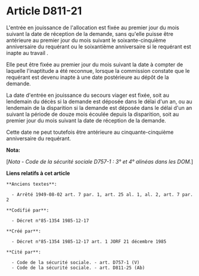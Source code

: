 # Article D811-21

L'entrée en jouissance de l'allocation est fixée au premier jour du mois suivant la date de réception de la demande, sans
qu'elle puisse être antérieure au premier jour du mois suivant le soixante-cinquième anniversaire du requérant ou le
soixantième anniversaire si le requérant est inapte au travail     . 

Elle peut être fixée au premier jour du mois suivant la date à compter de laquelle l'inaptitude a été reconnue, lorsque la
commission constate que le requérant est devenu inapte à une date postérieure au dépôt de la demande. 

La date d'entrée en jouissance du secours viager est fixée, soit au lendemain du décès si la demande est déposée dans le
délai d'un an, ou au lendemain de la disparition si la demande est déposée dans le délai d'un an suivant la période de douze
mois écoulée depuis la disparition, soit au premier jour du mois suivant la date de réception de la demande. 

Cette date ne peut toutefois être antérieure au cinquante-cinquième anniversaire du requérant.

**Nota:**

[*Nota - Code de la sécurité sociale D757-1 : 3° et 4° alinéas dans les DOM.*]

**Liens relatifs à cet article**

	**Anciens textes**:

	  - Arrêté 1949-08-02 art. 7 par. 1, art. 25 al. 1, al. 2, art. 7 par. 2

	**Codifié par**:

	  - Décret n°85-1354 1985-12-17

	**Créé par**:

	  - Décret n°85-1354 1985-12-17 art. 1 JORF 21 décembre 1985

	**Cité par**:

	  - Code de la sécurité sociale. - art. D757-1 (V)
	  - Code de la sécurité sociale. - art. D811-25 (Ab)
